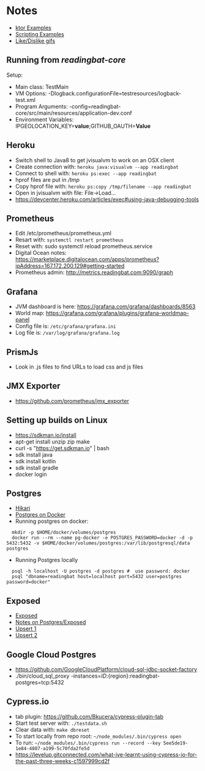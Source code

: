 # Notes

* [ktor Examples](https://github.com/ktorio/ktor-samples)
* [Scripting Examples](https://github.com/Kotlin/kotlin-script-examples)
* [Like/Dislike gifs](http://pngimg.com/imgs/symbols/like/)

## Running from *readingbat-core*
Setup:
* Main class: TestMain
* VM Options: -Dlogback.configurationFile=testresources/logback-test.xml
* Program Arguments: -config=readingbat-core/src/main/resources/application-dev.conf
* Environment Variables: IPGEOLOCATION_KEY=**value**;GITHUB_OAUTH=**Value**

## Heroku
* Switch shell to Java8 to get jvisualvm to work on an OSX client
* Create connection with: `heroku java:visualvm --app readingbat`
* Connect to shell with: `heroku ps:exec --app readingbat`
* hprof files are put in */tmp*
* Copy hprof file with: `heroku ps:copy /tmp/filename --app readingbat`
* Open in jvisualvm with file: File->Load... 
* https://devcenter.heroku.com/articles/exec#using-java-debugging-tools

## Prometheus
* Edit /etc/prometheus/prometheus.yml
* Resart with: `systemctl restart prometheus`
* Reset with: sudo systemctl reload prometheus.service
* Digital Ocean notes: https://marketplace.digitalocean.com/apps/prometheus?ipAddress=167.172.200.129#getting-started
* Prometheus admin: http://metrics.readingbat.com:9090/graph


## Grafana
* JVM dashboard is here: https://grafana.com/grafana/dashboards/8563
* World map: https://grafana.com/grafana/plugins/grafana-worldmap-panel
* Config file is: `/etc/grafana/grafana.ini`
* Log file is: `/var/log/grafana/grafana.log`

## PrismJs
* Look in .js files to find URLs to load css and js files

## JMX Exporter
* https://github.com/prometheus/jmx_exporter

## Setting up builds on Linux
* https://sdkman.io/install
* apt-get install unzip zip make
* curl -s "https://get.sdkman.io" | bash
* sdk install java 
* sdk install kotlin
* sdk install gradle
* docker login

## Postgres

* [Hikari](https://github.com/brettwooldridge/HikariCP)
* [Postgres on Docker](https://hackernoon.com/dont-install-postgres-docker-pull-postgres-bee20e200198)
* Running postgres on docker:

```shell
  mkdir -p $HOME/docker/volumes/postgres
  docker run --rm --name pg-docker -e POSTGRES_PASSWORD=docker -d -p 5432:5432 -v $HOME/docker/volumes/postgres:/var/lib/postgresql/data  postgres
```

* Running Postgres locally

```shell
  psql -h localhost -U postgres -d postgres #  use password: docker
  psql "dbname=readingbat host=localhost port=5432 user=postgres password=docker"
```

## Exposed

* [Exposed](https://github.com/JetBrains/Exposed)
* [Notes on Postgres/Exposed](https://www.thebookofjoel.com/kotlin-ktor-exposed-postgres)
* [Upsert 1](https://github.com/JetBrains/Exposed/issues/167)
* [Upsert 2](https://medium.com/@OhadShai/first-steps-with-kotlin-exposed-cb361a9bf5ac)

## Google Cloud Postgres

* https://github.com/GoogleCloudPlatform/cloud-sql-jdbc-socket-factory
* ./bin/cloud_sql_proxy -instances=${ID}:${region}:readingbat-postgres=tcp:5432

## Cypress.io

* tab plugin: https://github.com/Bkucera/cypress-plugin-tab
* Start test server with: `./testdata.sh`
* Clear data with: `make dbreset`
* To start locally from repo root: `~/node_modules/.bin/cypress open`
* To run: `~/node_modules/.bin/cypress run --record --key 5ee5de19-1e84-4807-a199-5c70fda2fe5d`
* https://levelup.gitconnected.com/what-ive-learnt-using-cypress-io-for-the-past-three-weeks-c1597999cd2f